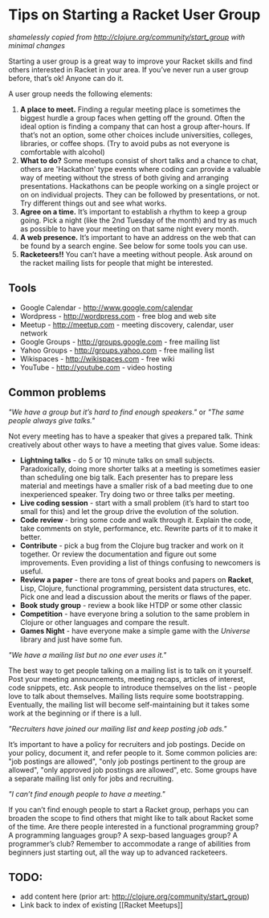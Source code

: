 # Tips on Starting a Racket User Group

_shamelessly copied from http://clojure.org/community/start_group with minimal changes_

Starting a user group is a great way to improve your Racket skills and find others interested in Racket in your area. If you’ve never run a user group before, that’s ok! Anyone can do it.

A user group needs the following elements:

1. **A place to meet.** Finding a regular meeting place is sometimes the biggest hurdle a group faces when getting off the ground. Often the ideal option is finding a company that can host a group after-hours. If that’s not an option, some other choices include universities, colleges, libraries, or coffee shops. (Try to avoid pubs as not everyone is comfortable with alcohol)
1. **What to do?** Some meetups consist of short talks and a chance to chat, others are 'Hackathon' type events where coding can provide a valuable way of meeting without the stress of both giving and arranging presentations. Hackathons can be people working on a single project or on on individual projects. They can be followed by presentations, or not. Try different things out and see what works. 
1. **Agree on a time.** It’s important to establish a rhythm to keep a group going. Pick a night (like the 2nd Tuesday of the month) and try as much as possible to have your meeting on that same night every month.
1. **A web presence.** It’s important to have an address on the web that can be found by a search engine. See below for some tools you can use.
1. **Racketeers!!** You can’t have a meeting without people. Ask around on the racket mailing lists for people that might be interested.

## Tools

* Google Calendar - http://www.google.com/calendar
* Wordpress - http://wordpress.com - free blog and web site
* Meetup - http://meetup.com - meeting discovery, calendar, user network
* Google Groups - http://groups.google.com - free mailing list
* Yahoo Groups - http://groups.yahoo.com - free mailing list
* Wikispaces - http://wikispaces.com - free wiki
* YouTube - http://youtube.com - video hosting

## Common problems

_"We have a group but it’s hard to find enough speakers."_ or _"The same people always give talks."_

Not every meeting has to have a speaker that gives a prepared talk. Think creatively about other ways to have a meeting that gives value. Some ideas:

* **Lightning talks** - do 5 or 10 minute talks on small subjects. Paradoxically, doing more shorter talks at a meeting is sometimes easier than scheduling one big talk. Each presenter has to prepare less material and meetings have a smaller risk of a bad meeting due to one inexperienced speaker. Try doing two or three talks per meeting.
* **Live coding session** - start with a small problem (it’s hard to start too small for this) and let the group drive the evolution of the solution.
* **Code review** - bring some code and walk through it. Explain the code, take comments on style, performance, etc. Rewrite parts of it to make it better.
* **Contribute** - pick a bug from the Clojure bug tracker and work on it together. Or review the documentation and figure out some improvements. Even providing a list of things confusing to newcomers is useful.
* **Review a paper** - there are tons of great books and papers on **Racket**, Lisp, Clojure, functional programming, persistent data structures, etc. Pick one and lead a discussion about the merits or flaws of the paper.
* **Book study group** - review a book like HTDP or some other classic
* **Competition** - have everyone bring a solution to the same problem in Clojure or other languages and compare the result.
* **Games Night** - have everyone make a simple game with the _Universe_ library and just have some fun.

_"We have a mailing list but no one ever uses it."_

The best way to get people talking on a mailing list is to talk on it yourself. Post your meeting announcements, meeting recaps, articles of interest, code snippets, etc. Ask people to introduce themselves on the list - people love to talk about themselves. Mailing lists require some bootstrapping. Eventually, the mailing list will become self-maintaining but it takes some work at the beginning or if there is a lull.

_"Recruiters have joined our mailing list and keep posting job ads."_

It’s important to have a policy for recruiters and job postings. Decide on your policy, document it, and refer people to it. Some common policies are: "job postings are allowed", "only job postings pertinent to the group are allowed", "only approved job postings are allowed", etc. Some groups have a separate mailing list only for jobs and recruiting.

_"I can’t find enough people to have a meeting."_

If you can’t find enough people to start a Racket group, perhaps you can broaden the scope to find others that might like to talk about Racket some of the time. Are there people interested in a functional programming group? A programming languages group? A sexp-based languages group? A programmer’s club?  Remember to accommodate a range of abilities from beginners just starting out, all the way up to advanced racketeers.

## TODO:

* add content here (prior art: http://clojure.org/community/start_group)
* Link back to index of existing [[Racket Meetups]]